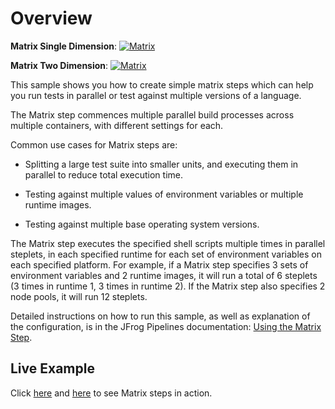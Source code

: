 # Overview

**Matrix Single Dimension**: [![Matrix](https://pipelines.jfrog.io/pipelines/api/v1/badges/project/quickstarts/pipelines/matrix_single_dimension_pipeline?text=JFrogPipelines)](https://pipelines.jfrog.io/ui/pipelines/myPipelines/Quickstarts/matrix_single_dimension_pipeline?projectKey=quickstarts)

**Matrix Two Dimension**: [![Matrix](https://pipelines.jfrog.io/pipelines/api/v1/badges/project/quickstarts/pipelines/matrix_two_dimension_pipeline?text=JFrogPipelines)](https://pipelines.jfrog.io/ui/pipelines/myPipelines/Quickstarts/matrix_two_dimension_pipeline?projectKey=quickstarts)

This sample shows you how to create simple matrix steps which can help you run tests in parallel or test against multiple versions of a language.

The Matrix step commences multiple parallel build processes across multiple containers, with different settings for each.

Common use cases for Matrix steps are:

- Splitting a large test suite into smaller units, and executing them in parallel to reduce total execution time.

- Testing against multiple values of environment variables or multiple runtime images.

- Testing against multiple base operating system versions.

The Matrix step executes the specified shell scripts multiple times in parallel steplets, in each specified runtime for each set of environment variables on each specified platform. For example, if a Matrix step specifies 3 sets of environment variables and 2 runtime images, it will run a total of 6 steplets (3 times in runtime 1, 3 times in runtime 2). If the Matrix step also specifies 2 node pools, it will run 12 steplets.

Detailed instructions on how to run this sample, as well as explanation of the configuration, is in the JFrog Pipelines documentation: [Using the Matrix Step](https://www.jfrog.com/confluence/display/JFROG/Using+the+Matrix+Step).

## Live Example 
Click [here](https://pipelines.jfrog.io/ui/pipelines/myPipelines/Quickstarts/matrix_single_dimension_pipeline?projectKey=quickstarts) and [here](https://pipelines.jfrog.io/ui/pipelines/myPipelines/Quickstarts/matrix_single_dimension_pipeline?projectKey=quickstarts) to see Matrix steps in action.
